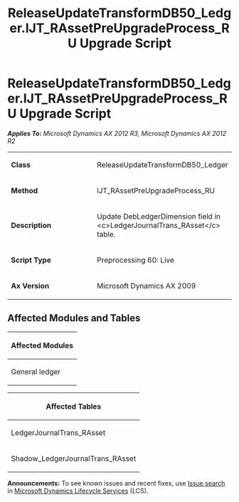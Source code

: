 ﻿---
title: ReleaseUpdateTransformDB50_Ledger.lJT_RAssetPreUpgradeProcess_RU Upgrade Script
TOCTitle: ReleaseUpdateTransformDB50_Ledger.lJT_RAssetPreUpgradeProcess_RU Upgrade Script
ms:assetid: 1b9df30c-69fb-8adf-6741-f766537068b9
ms:mtpsurl: https://msdn.microsoft.com/en-us/library/JJ718681(v=AX.60)
ms:contentKeyID: 49706965
ms.date: 05/18/2015
mtps_version: v=AX.60
---

# ReleaseUpdateTransformDB50\_Ledger.lJT\_RAssetPreUpgradeProcess\_RU Upgrade Script 


_**Applies To:** Microsoft Dynamics AX 2012 R3, Microsoft Dynamics AX 2012 R2_

<table>
<colgroup>
<col style="width: 50%" />
<col style="width: 50%" />
</colgroup>
<tbody>
<tr class="odd">
<td><p><strong>Class</strong></p></td>
<td><p>ReleaseUpdateTransformDB50_Ledger</p></td>
</tr>
<tr class="even">
<td><p><strong>Method</strong></p></td>
<td><p>lJT_RAssetPreUpgradeProcess_RU</p></td>
</tr>
<tr class="odd">
<td><p><strong>Description</strong></p></td>
<td><p>Update DebLedgerDimension field in &lt;c&gt;LedgerJournalTrans_RAsset&lt;/c&gt; table.</p></td>
</tr>
<tr class="even">
<td><p><strong>Script Type</strong></p></td>
<td><p>Preprocessing 60: Live</p></td>
</tr>
<tr class="odd">
<td><p><strong>Ax Version</strong></p></td>
<td><p>Microsoft Dynamics AX 2009</p></td>
</tr>
</tbody>
</table>


## Affected Modules and Tables

<table>
<colgroup>
<col style="width: 100%" />
</colgroup>
<thead>
<tr class="header">
<th><p>Affected Modules</p></th>
</tr>
</thead>
<tbody>
<tr class="odd">
<td><p>General ledger</p></td>
</tr>
</tbody>
</table>


<table>
<colgroup>
<col style="width: 100%" />
</colgroup>
<thead>
<tr class="header">
<th><p>Affected Tables</p></th>
</tr>
</thead>
<tbody>
<tr class="odd">
<td><p>LedgerJournalTrans_RAsset</p></td>
</tr>
<tr class="even">
<td><p>Shadow_LedgerJournalTrans_RAsset</p></td>
</tr>
</tbody>
</table>

  
**Announcements:** To see known issues and recent fixes, use [Issue search](http://go.microsoft.com/fwlink/?linkid=389258) in [Microsoft Dynamics Lifecycle Services](http://go.microsoft.com/fwlink/?linkid=306505) (LCS).


